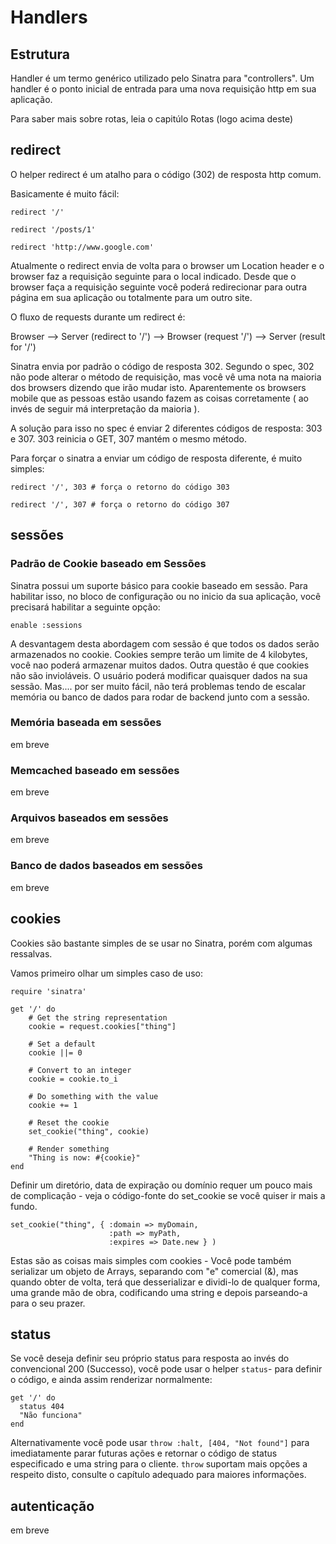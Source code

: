 Handlers
========

Estrutura
---------
Handler é um termo genérico utilizado pelo Sinatra para "controllers". Um handler é o ponto inicial de entrada para uma nova requisição http em sua aplicação.

Para saber mais sobre rotas, leia o capitúlo Rotas (logo acima deste)


redirect
--------
O helper redirect é um atalho para o código (302) de resposta http comum.

Basicamente é muito fácil:

    redirect '/'

    redirect '/posts/1'

    redirect 'http://www.google.com'

Atualmente o redirect envia de volta para o browser um Location header e o browser faz a requisição seguinte para o local indicado. Desde que o browser faça a requisição seguinte você poderá redirecionar para outra página em sua aplicação ou totalmente para um outro site.


O fluxo de requests durante um redirect é:

Browser --> Server (redirect to '/') --> Browser (request '/') --> Server (result for '/')


Sinatra envia por padrão o código de resposta 302. Segundo o spec, 302 não pode alterar o método de requisição, mas você vê uma nota na maioria dos browsers dizendo que irão mudar isto. Aparentemente os browsers mobile que as pessoas estão usando fazem as coisas corretamente ( ao invés de seguir má interpretação da maioria ).


A solução para isso no spec é enviar 2 diferentes códigos de resposta: 303 e  307. 303 reinicia o GET, 307 mantém o mesmo método.

Para forçar o sinatra a enviar um código de resposta diferente, é muito simples:

    redirect '/', 303 # força o retorno do código 303

    redirect '/', 307 # força o retorno do código 307

sessões
--------

### Padrão de Cookie baseado em Sessões

Sinatra possui um suporte básico para cookie baseado em sessão.  Para habilitar isso, no bloco de configuração ou  no inicio da sua aplicação, você precisará habilitar a seguinte opção:

    enable :sessions

A desvantagem desta abordagem com sessão é que todos os dados serão armazenados no cookie. Cookies sempre terão um limite de 4 kilobytes, você nao poderá armazenar muitos dados. Outra questão é que cookies não são invioláveis. O usuário poderá modificar quaisquer dados na sua sessão. Mas.... por ser muito fácil, não terá problemas tendo de escalar memória ou banco de dados para rodar de backend junto com a sessão.


### Memória baseada em sessões
em breve

### Memcached baseado em sessões
em breve

### Arquivos baseados em sessões
em breve

### Banco de dados baseados em sessões
em breve


cookies
-------

Cookies são bastante simples de se usar no Sinatra, porém com algumas ressalvas.

Vamos primeiro olhar um simples caso de uso:

    require 'sinatra'

    get '/' do
        # Get the string representation
        cookie = request.cookies["thing"]

        # Set a default
        cookie ||= 0

        # Convert to an integer
        cookie = cookie.to_i

        # Do something with the value
        cookie += 1

        # Reset the cookie
        set_cookie("thing", cookie)

        # Render something
        "Thing is now: #{cookie}"
    end

Definir um diretório, data de expiração ou domínio requer um pouco mais de complicação - veja o código-fonte do set\_cookie se você quiser ir mais a fundo.

    set_cookie("thing", { :domain => myDomain,
                          :path => myPath,
                          :expires => Date.new } )

Estas são as coisas mais simples com cookies - Você pode também serializar um objeto de Arrays, separando com "e" comercial (&), mas quando obter de volta, terá que desserializar e dividi-lo de qualquer forma, uma grande mão de obra, codificando uma string e depois parseando-a para o seu prazer.


status
------

Se você deseja definir seu próprio status para resposta ao invés do convencional 200 (Successo), você pode usar o helper `status`- para definir o código, e ainda assim renderizar normalmente:

    get '/' do
      status 404
      "Não funciona"
    end


Alternativamente você pode usar `throw :halt, [404, "Not found"]` para imediatamente parar futuras ações e retornar o código de status especificado e uma string para o cliente. `throw` suportam mais opções a respeito disto, consulte o capítulo adequado para maiores informações.

autenticação
--------------
em breve
